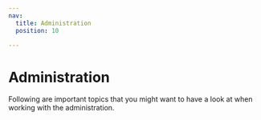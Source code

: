 ```yaml
---
nav:
  title: Administration
  position: 10

---
```


# Administration

Following are important topics that you might want to have a look at when working with the administration.

<PageRef page="add-custom-module" />

<PageRef page="using-data-handling" />

<PageRef page="the-shopware-object" />
